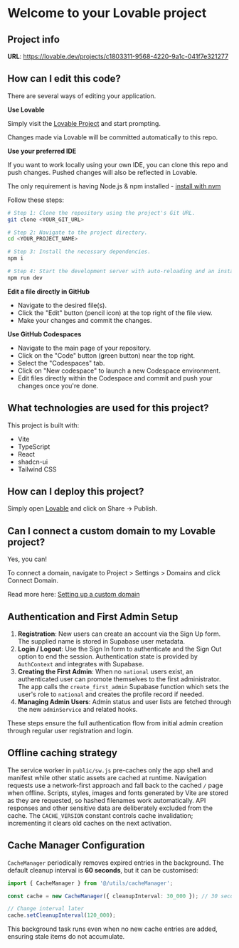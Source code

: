 # Welcome to your Lovable project

## Project info

**URL**: https://lovable.dev/projects/c1803311-9568-4220-9a1c-041f7e321277

## How can I edit this code?

There are several ways of editing your application.

**Use Lovable**

Simply visit the [Lovable Project](https://lovable.dev/projects/c1803311-9568-4220-9a1c-041f7e321277) and start prompting.

Changes made via Lovable will be committed automatically to this repo.

**Use your preferred IDE**

If you want to work locally using your own IDE, you can clone this repo and push changes. Pushed changes will also be reflected in Lovable.

The only requirement is having Node.js & npm installed - [install with nvm](https://github.com/nvm-sh/nvm#installing-and-updating)

Follow these steps:

```sh
# Step 1: Clone the repository using the project's Git URL.
git clone <YOUR_GIT_URL>

# Step 2: Navigate to the project directory.
cd <YOUR_PROJECT_NAME>

# Step 3: Install the necessary dependencies.
npm i

# Step 4: Start the development server with auto-reloading and an instant preview.
npm run dev
```

**Edit a file directly in GitHub**

- Navigate to the desired file(s).
- Click the "Edit" button (pencil icon) at the top right of the file view.
- Make your changes and commit the changes.

**Use GitHub Codespaces**

- Navigate to the main page of your repository.
- Click on the "Code" button (green button) near the top right.
- Select the "Codespaces" tab.
- Click on "New codespace" to launch a new Codespace environment.
- Edit files directly within the Codespace and commit and push your changes once you're done.

## What technologies are used for this project?

This project is built with:

- Vite
- TypeScript
- React
- shadcn-ui
- Tailwind CSS

## How can I deploy this project?

Simply open [Lovable](https://lovable.dev/projects/c1803311-9568-4220-9a1c-041f7e321277) and click on Share -> Publish.

## Can I connect a custom domain to my Lovable project?

Yes, you can!

To connect a domain, navigate to Project > Settings > Domains and click Connect Domain.

Read more here: [Setting up a custom domain](https://docs.lovable.dev/tips-tricks/custom-domain#step-by-step-guide)

## Authentication and First Admin Setup

1. **Registration**: New users can create an account via the Sign Up form. The supplied name is stored in Supabase user metadata.
2. **Login / Logout**: Use the Sign In form to authenticate and the Sign Out option to end the session. Authentication state is provided by `AuthContext` and integrates with Supabase.
3. **Creating the First Admin**: When no `national` users exist, an authenticated user can promote themselves to the first administrator. The app calls the `create_first_admin` Supabase function which sets the user's role to `national` and creates the profile record if needed.
4. **Managing Admin Users**: Admin status and user lists are fetched through the new `adminService` and related hooks.

These steps ensure the full authentication flow from initial admin creation through regular user registration and login.

## Offline caching strategy

The service worker in `public/sw.js` pre-caches only the app shell and manifest
while other static assets are cached at runtime. Navigation requests use a
network-first approach and fall back to the cached `/` page when offline.
Scripts, styles, images and fonts generated by Vite are stored as they are
requested, so hashed filenames work automatically. API responses and other
sensitive data are deliberately excluded from the cache. The `CACHE_VERSION`
constant controls cache invalidation; incrementing it clears old caches on the
next activation.

## Cache Manager Configuration

`CacheManager` periodically removes expired entries in the background. The default cleanup interval is **60 seconds**, but it can be customised:

```ts
import { CacheManager } from '@/utils/cacheManager';

const cache = new CacheManager({ cleanupInterval: 30_000 }); // 30 seconds

// Change interval later
cache.setCleanupInterval(120_000);
```

This background task runs even when no new cache entries are added, ensuring stale items do not accumulate.
